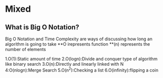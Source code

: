 # Mixed

## What is Big O Notation?


Big O Notation and Time Complexity are ways of discussing how long an algorithm is going to take 
**O irepresents function
**(n) represents the number of elements

1.O(1):Static amount of time
2.O(logn):Divide and conquer type of algorithm like binary search
3.O(n):Directly and linearly linked with N
4:O(nlogn):Merge Search
5.O(n<sup>2</sup>):Checking a list
6.O(infinity):flipping a coin

